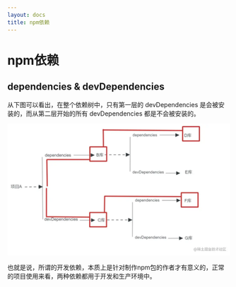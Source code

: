 ```yaml
---
layout: docs
title: npm依赖
---
```


# npm依赖

## dependencies & devDependencies

从下图可以看出，在整个依赖树中，只有第一层的 devDependencies 是会被安装的，而从第二层开始的所有 devDependencies 都是不会被安装的。

![](../img/11.png)

也就是说，所谓的开发依赖，本质上是针对制作npm包的作者才有意义的，正常的项目使用来看，两种依赖都用于开发和生产环境中。
